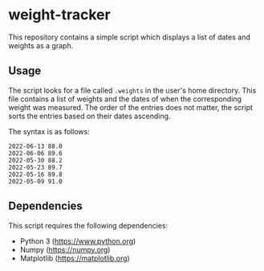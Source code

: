 # weight-tracker
This repository contains a simple script which displays a list of dates and
weights as a graph.

## Usage
The script looks for a file called `.weights` in the user's home directory. This
file contains a list of weights and the dates of when the corresponding weight
was measured. The order of the entries does not matter, the script sorts the
entries based on their dates ascending.

The syntax is as follows:

```
2022-06-13 88.0
2022-06-06 89.6
2022-05-30 88.2
2022-05-23 89.7
2022-05-16 89.8
2022-05-09 91.0
```

## Dependencies
This script requires the following dependencies:
- Python 3 (https://www.python.org)
- Numpy (https://numpy.org)
- Matplotlib (https://matplotlib.org)

